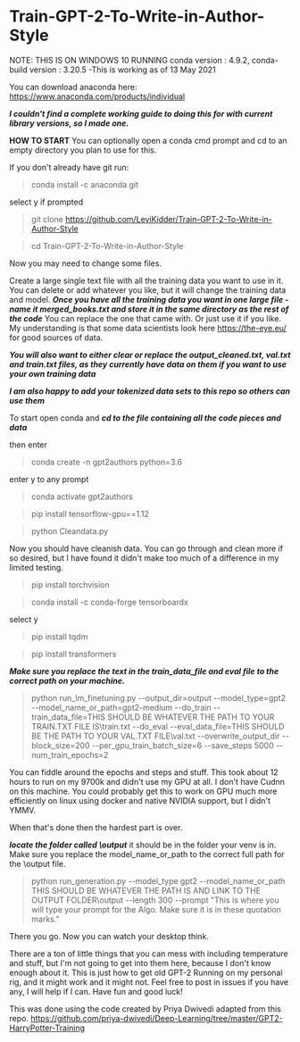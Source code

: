 # Train-GPT-2-To-Write-in-Author-Style

NOTE: THIS IS ON WINDOWS 10 RUNNING   conda version : 4.9.2, conda-build version : 3.20.5 -This is working as of 13 May 2021

You can download anaconda here: https://www.anaconda.com/products/individual

***I couldn't find a complete working guide to doing this for with current library versions, so I made one.***


****HOW TO START****
You can optionally open a conda cmd prompt and cd to an empty directory you plan to use for this. 

If you don't already have git run:

> conda install -c anaconda git 

select y if prompted


> git clone https://github.com/LeviKidder/Train-GPT-2-To-Write-in-Author-Style
 

> cd Train-GPT-2-To-Write-in-Author-Style
 
Now you may need to change some files.  



Create a large single text file with all the training data you want to use in it. You can delete or add whatever you like, but it will change the training data and model. ***Once you have all the training data you want in one large file - name it merged_books.txt and store it in the same directory as the rest of the code*** You can replace the one that came with. Or just use it if you like. My understanding is that some data scientists look here https://the-eye.eu/ for good sources of data.

***You will also want to either clear or replace the output_cleaned.txt, val.txt and train.txt files, as they currently have data on them if you want to use your own training data***

***I am also happy to add your tokenized data sets to this repo so others can use them***



To start open conda and ***cd to the file containing all the code pieces and data***

then enter 

>conda create -n gpt2authors python=3.6

enter y to any prompt

>conda activate gpt2authors

>pip install tensorflow-gpu==1.12

>python Cleandata.py

Now you should have cleanish data. You can go through and clean more if so desired, but I have found it didn't make too much of a difference in my limited testing.

>pip install torchvision 
>

>conda install -c conda-forge tensorboardx


select y




>pip install tqdm
>

>pip install transformers


***Make sure you replace the text in the train_data_file and eval file to the correct path on your machine.***


>python run_lm_finetuning.py --output_dir=output --model_type=gpt2 --model_name_or_path=gpt2-medium --do_train --train_data_file=THIS SHOULD BE WHATEVER THE PATH TO YOUR TRAIN.TXT FILE IS\train.txt --do_eval --eval_data_file=THIS SHOULD BE THE PATH TO YOUR VAL.TXT FILE\val.txt --overwrite_output_dir --block_size=200 --per_gpu_train_batch_size=6 --save_steps 5000 --num_train_epochs=2

You can fiddle around the epochs and steps and stuff. This took about 12 hours to run on my 9700k and didn't use my GPU at all. I don't have Cudnn on this machine. You could probably get this to work on GPU much more efficiently on linux using docker and native NVIDIA support, but I didn't YMMV.

When that's done then the hardest part is over.

***locate the folder called \output*** it should be in the folder your venv is in. Make sure you replace the model_name_or_path to the correct full path for the \output file.



>python run_generation.py --model_type gpt2 --model_name_or_path THIS SHOULD BE WHATEVER THE PATH IS AND LINK TO THE OUTPUT FOLDER\output --length 300 --prompt "This is where you will type your prompt for the Algo. Make sure it is in these quotation marks."

There you go. Now you can watch your desktop think. 

There are a ton of little things that you can mess with including temperature and stuff, but I'm not going to get into them here, because I don't know enough about it. This is just how to get old GPT-2 Running on my personal rig, and it might work and it might not. Feel free to post in issues if you have any, I will help if I can. Have fun and good luck!




This was done using the code created by Priya Dwivedi adapted from this repo.  https://github.com/priya-dwivedi/Deep-Learning/tree/master/GPT2-HarryPotter-Training
